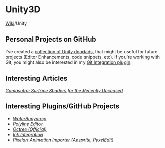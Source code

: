 # Unity3D
[Wiki](../readme.md)/Unity

## Personal Projects on GitHub
I've created a [collection of Unity doodads](https://github.com/JonasReich/unity-doodads), that might be useful for future projects (Editor Enhancements, code snippets, etc).
If you're working with Git, you might also be interested in my [Git Integration plugin](https://github.com/JonasReich/unity-git-integration).

## Interesting Articles
[_Gamasutra: Surface Shaders for the Recently Deceased_](https://www.gamasutra.com/blogs/SamanthaStahlke/20170822/304128/Surface_Shaders_for_the_Recently_Deceased.php)

## Interesting Plugins/GitHub Projects
* [_WaterBuoyancy_](https://github.com/dbrizov/Unity-WaterBuoyancy)
* [_Polyline Editor_](https://www.assetstore.unity3d.com/en/#!/content/60300)
* [_Octree (Official)_](https://github.com/Unity-Technologies/UnityOctree)
* [_Ink Integration_](https://www.assetstore.unity3d.com/en/#!/content/60055)
* [_Pixelart Animation Importer (Aesprite, PyxelEdit)_](https://github.com/talecrafter/AnimationImporter)
